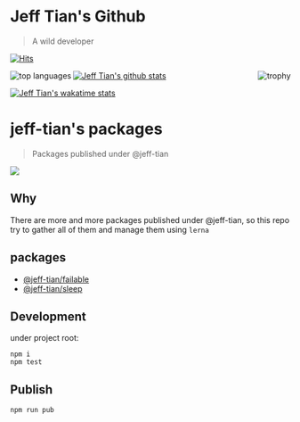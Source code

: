 # Jeff Tian's Github

> A wild developer

[![Hits](https://hits.seeyoufarm.com/api/count/incr/badge.svg?url=https%3A%2F%2Fgithub.com%2Fjeff-tian%2Fjeff-tian&count_bg=%2379C83D&title_bg=%23555555&icon=&icon_color=%23E7E7E7&title=hits&edge_flat=false)](https://hits.seeyoufarm.com)

<a href="https://github.com/ryo-ma/github-profile-trophy" title="trophy">
    <img align="right" src="https://github-profile-trophy.vercel.app/?username=jeff-tian&column=3" alt="trophy" />
</a>

<a href="https://github.com/anuraghazra/github-readme-stats">
    <img align="left" src="https://github-readme-stats.vercel.app/api/top-langs/?username=jeff-tian&langs_count=10&layout=compact" alt="top languages" />
</a>



[![Jeff Tian's github stats](https://github-readme-stats.vercel.app/api?username=jeff-tian&count_private=true&show_icons=true)](https://github.com/anuraghazra/github-readme-stats)

[![Jeff Tian's wakatime stats](https://github-readme-stats.vercel.app/api/wakatime?username=fe0c8af2-114b-4007-8093-5e8eea6082e7)](https://github.com/anuraghazra/github-readme-stats)

# jeff-tian's packages

> Packages published under @jeff-tian

![](https://github.com/jeff-tian/jeff-tian/workflows/Node.js%20CI/badge.svg)

## Why

There are more and more packages published under @jeff-tian, so this repo try to gather all of them and manage them
using `lerna`

## packages

- [@jeff-tian/failable](packages/failable)
- [@jeff-tian/sleep](packages/sleep)

## Development

under project root:

```shell script
npm i
npm test
```

## Publish

```shell script
npm run pub
```
